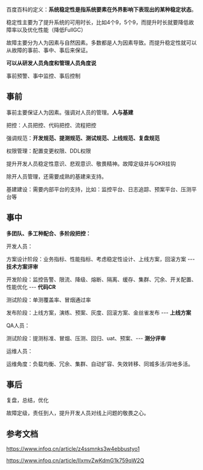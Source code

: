 百度百科的定义：**系统稳定性是指系统要素在外界影响下表现出的某种稳定状态**。

稳定性主要为了提升系统的可用时长，比如4个9，5个9，而提升时长就要降低故障率以及优化性能（降低FullGC）

故障主要分为人为因素与自然因素。多数都是人为因素导致。而提升稳定性就可以从故障的事前、事中、事后来保证。

**可以从研发人员角度和管理人员角度说**

事前预警、事中监控、事后控制

## 事前

事前主要保证人为因素。强调对人员的管理。**人与基建**

把控：人员把控、代码把控、流程把控

强调规范：**开发规范、提测规范、测试规范、上线规范、复盘规范**

权限管理：配置变更权限、DDL权限

提升开发人员稳定性意识、悲观意识、敬畏精神。故障定级并与OKR挂钩

除开人员管理，还需要成熟的基建来支持。

基建建设：需要内部平台的支持，比如：监控平台、日志追踪、预案平台、压测平台等

## 事中

**多团队、多工种配合、多阶段把控：**

开发人员：

方案设计阶段：业务指标、性能指标、考虑稳定性设计、上线方案，回滚方案 --- **技术方案评审**

开发阶段：监控告警、限流、降级、熔断、隔离、缓存、集群、冗余、开关配置、性能优化  --- **代码CR**

测试阶段：单测覆盖率、冒烟通过率

发布阶段：上线方案，演练、预案、灰度、回滚方案、金丝雀发布 --- **上线方案**

QA人员：

测试阶段：提测标准、冒烟、压测、回归、uat、预案、--- **测分评审**

运维人员：

运维角度：负载均衡、冗余、集群、自动扩容、失效转移、同城多活/异地多活。

## 事后

复盘，总结，优化

故障定级，责任到人，提升开发人员对线上问题的敬畏之心。



## 参考文档

https://www.infoq.cn/article/z4ssmnks3w4ebbustyo1

https://www.infoq.cn/article/IIxmvZwKdmG1k759qW2Q